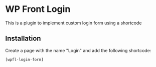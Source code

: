 # WP Front Login
This is a plugin to implement custom login form using a shortcode

## Installation

Create a page with the name "Login" and add the following shortcode:

```sh
[wpfl-login-form]
```